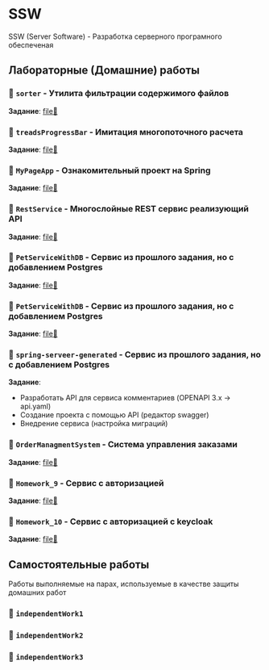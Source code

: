# SSW

SSW (Server Software) - Разработка серверного програмного обеспеченая

## Лабораторные (Домашние) работы

### 📁 `sorter` - Утилита фильтрации содержимого файлов
**Задание**: [file📄](/tasks/hw_1.pdf)

### 📁 `treadsProgressBar` - Имитация многопоточного расчета
**Задание**: [file📄](/tasks/hw_2.pdf)

### 📁 `MyPageApp` - Ознакомительный проект на Spring
**Задание**: [file📄](/tasks/hw_3.pdf)

### 📁 `RestService` - Многослойные REST сервис реализующий API
**Задание**: [file📄](/tasks/hw_4.pdf)

### 📁 `PetServiceWithDB` - Сервис из прошлого задания, но с добавлением Postgres
**Задание**: [file📄](/tasks/hw_5.pdf)

### 📁 `PetServiceWithDB` - Сервис из прошлого задания, но с добавлением Postgres
**Задание**: [file📄](/tasks/hw_5.pdf)

### 📁 `spring-serveer-generated` - Сервис из прошлого задания, но с добавлением Postgres
**Задание**: 
- Разработать API для сервиса комментариев (OPENAPI 3.x -> api.yaml)
- Создание проекта с помощью API (редактор swagger)
- Внедрение сервиса (настройка миграций)

### 📁 `OrderManagmentSystem` - Система управления заказами
**Задание**: [file📄](/tasks/hw_7.pdf)

### 📁 `Homework_9` - Сервис с авторизацией
**Задание**: [file📄](/tasks/hw_9.pdf)

### 📁 `Homework_10` - Сервис с авторизацией с keycloak
**Задание**: [file📄](/tasks/hw_10.pdf)

## Самостоятельные работы 
Работы выполняемые на парах, используемые в качестве защиты домашних работ

### 📁 `independentWork1`
### 📁 `independentWork2`
### 📁 `independentWork3`